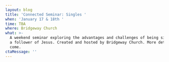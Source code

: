 ```yaml
---
layout: blog
title: 'Connected Seminar: Singles '
when: 'January 17 & 18th '
time: TBA
where: Bridgeway Church
what: >-
  A weekend seminar exploring the advantages and challenges of being single and
  a follower of Jesus. Created and hosted by Bridgeway Church. More details to
  come. 
ctaMessage: ''
---
```


